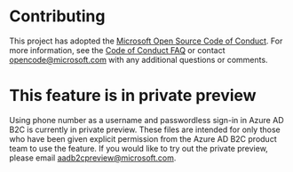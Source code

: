 # Contributing

This project has adopted the [Microsoft Open Source Code of Conduct](https://opensource.microsoft.com/codeofconduct/). For more information, see the [Code of Conduct FAQ](https://opensource.microsoft.com/codeofconduct/faq/) or contact [opencode@microsoft.com](mailto:opencode@microsoft.com) with any additional questions or comments.

# This feature is in private preview

Using phone number as a username and passwordless sign-in in Azure AD B2C is currently in private preview. These files are intended for only those who have been given explicit permission from the Azure AD B2C product team to use the feature. If you would like to try out the private preview, please email aadb2cpreview@microsoft.com.